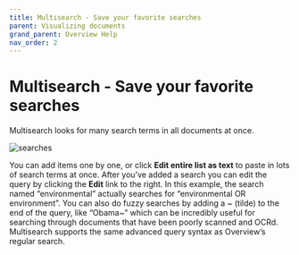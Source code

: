 ```yaml
---
title: Multisearch - Save your favorite searches
parent: Visualizing documents
grand_parent: Overview Help
nav_order: 2
---
```


# Multisearch - Save your favorite searches

Multisearch looks for many search terms in all documents at once.

![searches](https://blog.overviewdocs.com/wp-content/uploads/2014/11/multisearch.png)

You can add items one by one, or click __Edit entire list as text__ to paste in lots of search terms at once. After you’ve added a search you can edit the query by clicking the __Edit__ link to the right. In this example, the search named “environmental” actually searches for “environmental OR environment”. You can also do fuzzy searches by adding a ~ (tilde) to the end of the query, like “Obama~” which can be incredibly useful for searching through documents that have been poorly scanned and OCRd. Multisearch supports the same advanced query syntax as Overview’s regular search.
